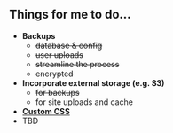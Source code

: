 ## Things for me to do...

* **Backups**
    * <del>database &amp; config</del>
    * <del>user uploads</del>
    * <del>streamline the process</del>
    * <del>encrypted</del>
* **Incorporate external storage (e.g. S3)**
    * <del>for backups</del>
    * for site uploads and cache
* **[Custom CSS](https://github.com/tootsuite/documentation/blob/master/Running-Mastodon/Customizing.md)** 
* TBD
